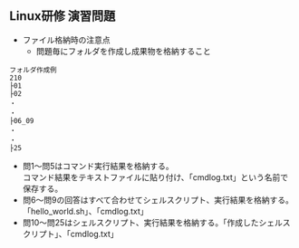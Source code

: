 ## Linux研修 演習問題

* ファイル格納時の注意点
  * 問題毎にフォルダを作成し成果物を格納すること  
```
フォルダ作成例
210
├01  
├02
・
・
├06_09
・
・
├25
```
  * 問1～問5はコマンド実行結果を格納する。  
  コマンド結果をテキストファイルに貼り付け、「cmdlog.txt」という名前で保存する。
  * 問6～問9の回答はすべて合わせてシェルスクリプト、実行結果を格納する。「hello_world.sh」、「cmdlog.txt」
  * 問10～問25はシェルスクリプト、実行結果を格納する。「作成したシェルスクリプト」、「cmdlog.txt」
